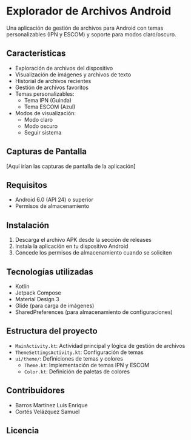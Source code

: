 # Explorador de Archivos Android

Una aplicación de gestión de archivos para Android con temas personalizables (IPN y ESCOM) y soporte para modos claro/oscuro.

## Características

- Exploración de archivos del dispositivo
- Visualización de imágenes y archivos de texto
- Historial de archivos recientes
- Gestión de archivos favoritos
- Temas personalizables:
  - Tema IPN (Guinda)
  - Tema ESCOM (Azul)
- Modos de visualización:
  - Modo claro
  - Modo oscuro
  - Seguir sistema

## Capturas de Pantalla

[Aquí irían las capturas de pantalla de la aplicación]

## Requisitos

- Android 6.0 (API 24) o superior
- Permisos de almacenamiento

## Instalación

1. Descarga el archivo APK desde la sección de releases
2. Instala la aplicación en tu dispositivo Android
3. Concede los permisos de almacenamiento cuando se soliciten

## Tecnologías utilizadas

- Kotlin
- Jetpack Compose
- Material Design 3
- Glide (para carga de imágenes)
- SharedPreferences (para almacenamiento de configuraciones)

## Estructura del proyecto

- `MainActivity.kt`: Actividad principal y lógica de gestión de archivos
- `ThemeSettingsActivity.kt`: Configuración de temas
- `ui/theme/`: Definiciones de temas y colores
  - `Theme.kt`: Implementación de temas IPN y ESCOM
  - `Color.kt`: Definición de paletas de colores

## Contribuidores

- Barros Martínez Luis Enrique
- Cortés Velázquez Samuel

## Licencia
